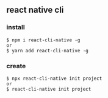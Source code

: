 ## react native cli

### install
```shell
$ npm i react-cli-native -g
or
$ yarn add react-cli-native -g
```

### create
```shell
$ npx react-cli-native init project
or
$ react-cli-native init project
```